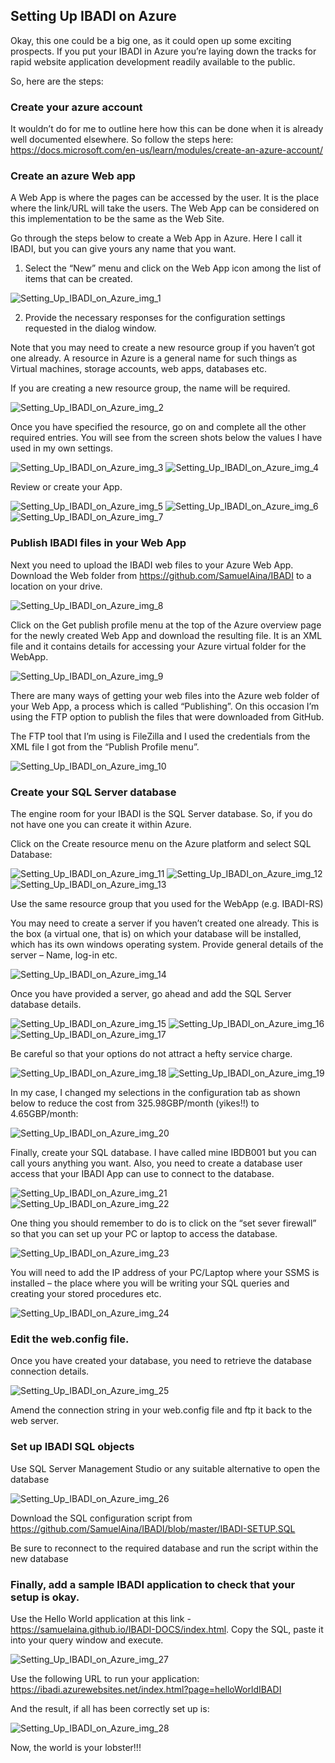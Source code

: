 ## Setting Up IBADI on Azure

Okay, this one could be a big one, as it could open up some exciting prospects. If you put your IBADI in Azure you’re laying down the tracks for rapid website application development readily available to the public.

So, here are the steps:


### Create your azure account

It wouldn’t do for me to outline here how this can be done when it is already well documented elsewhere. So follow the steps here: 
https://docs.microsoft.com/en-us/learn/modules/create-an-azure-account/


### Create an azure Web app

A Web App is where the pages can be accessed by the user. It is the place where the link/URL will take the users. The Web App can be considered on this implementation to be the same as the Web Site. 

Go through the steps below to create a Web App in Azure. Here I call it IBADI, but you can give yours any name that you want.

1.  Select the “New” menu and click on the Web App icon among the list of items that can be created.

<img src="https://github.com/SamuelAina/IBADI-DOCS/blob/master/images/Setting_Up_IBADI_on_Azure_img_1.png?raw=1" alt="Setting_Up_IBADI_on_Azure_img_1"/>


2. Provide the necessary responses for the configuration settings requested in the dialog window.

Note that you may need to create a new resource group if you haven’t got one already. A resource in Azure is a general name for such things as Virtual machines, storage accounts, web apps, databases etc.

If you are creating a new resource group, the name will be required.
 
<img src="https://github.com/SamuelAina/IBADI-DOCS/blob/master/images/Setting_Up_IBADI_on_Azure_img_2.PNG?raw=1" alt="Setting_Up_IBADI_on_Azure_img_2"/>

Once you have specified the resource, go on and complete all the other required entries.
You will see from the screen shots below the values I have used in my own settings.

<img src="https://github.com/SamuelAina/IBADI-DOCS/raw/master/images/Setting_Up_IBADI_on_Azure_img_3.PNG?raw=true%22" alt="Setting_Up_IBADI_on_Azure_img_3"/>
<img src="https://github.com/SamuelAina/IBADI-DOCS/raw/master/images/Setting_Up_IBADI_on_Azure_img_4.PNG?raw=true%22" alt="Setting_Up_IBADI_on_Azure_img_4"/>

Review or create your App.

<img src="https://github.com/SamuelAina/IBADI-DOCS/raw/master/images/Setting_Up_IBADI_on_Azure_img_5.PNG?raw=true%22" alt="Setting_Up_IBADI_on_Azure_img_5"/>
<img src="https://github.com/SamuelAina/IBADI-DOCS/raw/master/images/Setting_Up_IBADI_on_Azure_img_6.PNG?raw=true%22" alt="Setting_Up_IBADI_on_Azure_img_6"/>
<img src="https://github.com/SamuelAina/IBADI-DOCS/raw/master/images/Setting_Up_IBADI_on_Azure_img_7.PNG?raw=true%22" alt="Setting_Up_IBADI_on_Azure_img_7"/>

### Publish IBADI files in your Web App

Next you need to upload the IBADI web files to your Azure Web App. Download the Web folder from https://github.com/SamuelAina/IBADI to a location on your drive. 

<img src="https://github.com/SamuelAina/IBADI-DOCS/raw/master/images/Setting_Up_IBADI_on_Azure_img_8.PNG?raw=true%22" alt="Setting_Up_IBADI_on_Azure_img_8"/>


Click on the Get publish profile menu at the top of the Azure overview page for the newly created Web App and download the resulting file. It is an XML file and it contains details for accessing your Azure virtual folder for the WebApp.

<img src="https://github.com/SamuelAina/IBADI-DOCS/raw/master/images/Setting_Up_IBADI_on_Azure_img_9.PNG?raw=true%22" alt="Setting_Up_IBADI_on_Azure_img_9"/>

There are many ways of getting your web files into the Azure web folder of your Web App, a process which is called “Publishing”. On this occasion I’m using the FTP option to publish the files that were downloaded from GitHub.

The FTP tool that I’m using is FileZilla and I used the credentials from the XML file I got from the “Publish Profile menu”.

<img src="https://github.com/SamuelAina/IBADI-DOCS/raw/master/images/Setting_Up_IBADI_on_Azure_img_10.PNG?raw=true%22" alt="Setting_Up_IBADI_on_Azure_img_10"/>



### Create your SQL Server database

The engine room for your IBADI is the SQL Server database. So, if you do not have one you can create it within Azure.
 
Click on the Create resource menu on the Azure platform and select SQL Database:

<img src="https://github.com/SamuelAina/IBADI-DOCS/raw/master/images/Setting_Up_IBADI_on_Azure_img_11.PNG?raw=true%22" alt="Setting_Up_IBADI_on_Azure_img_11"/>
<img src="https://github.com/SamuelAina/IBADI-DOCS/raw/master/images/Setting_Up_IBADI_on_Azure_img_12.PNG?raw=true%22" alt="Setting_Up_IBADI_on_Azure_img_12"/>
<img src="https://github.com/SamuelAina/IBADI-DOCS/raw/master/images/Setting_Up_IBADI_on_Azure_img_13.PNG?raw=true%22" alt="Setting_Up_IBADI_on_Azure_img_13"/>

Use the same resource group that you used for the WebApp (e.g. IBADI-RS)

You may need to create a server if you haven’t created one already. This is the box (a virtual one, that is) on which your database will be installed, which has its own windows operating system. Provide general details of the server – Name, log-in etc.

<img src="https://github.com/SamuelAina/IBADI-DOCS/raw/master/images/Setting_Up_IBADI_on_Azure_img_14.PNG?raw=true%22" alt="Setting_Up_IBADI_on_Azure_img_14"/>

Once you have provided a server, go ahead and add the SQL Server database details.

<img src="https://github.com/SamuelAina/IBADI-DOCS/raw/master/images/Setting_Up_IBADI_on_Azure_img_15.PNG?raw=true%22" alt="Setting_Up_IBADI_on_Azure_img_15"/>
<img src="https://github.com/SamuelAina/IBADI-DOCS/raw/master/images/Setting_Up_IBADI_on_Azure_img_16.PNG?raw=true%22" alt="Setting_Up_IBADI_on_Azure_img_16"/>
<img src="https://github.com/SamuelAina/IBADI-DOCS/raw/master/images/Setting_Up_IBADI_on_Azure_img_17.PNG?raw=true%22" alt="Setting_Up_IBADI_on_Azure_img_17"/>

Be careful so that your options do not attract a hefty service charge.

<img src="https://github.com/SamuelAina/IBADI-DOCS/raw/master/images/Setting_Up_IBADI_on_Azure_img_18.PNG?raw=true%22" alt="Setting_Up_IBADI_on_Azure_img_18"/>
<img src="https://github.com/SamuelAina/IBADI-DOCS/raw/master/images/Setting_Up_IBADI_on_Azure_img_19.PNG?raw=true%22" alt="Setting_Up_IBADI_on_Azure_img_19"/>

In my case, I changed my selections in the configuration tab as shown below to reduce the cost from 325.98GBP/month (yikes!!) to 4.65GBP/month: 

<img src="https://github.com/SamuelAina/IBADI-DOCS/raw/master/images/Setting_Up_IBADI_on_Azure_img_20.PNG?raw=true%22" alt="Setting_Up_IBADI_on_Azure_img_20"/>

Finally, create your SQL database. I have called mine IBDB001 but you can call yours anything you want. Also, you need to create a database user access that your IBADI App can use to connect to the database.

<img src="https://github.com/SamuelAina/IBADI-DOCS/raw/master/images/Setting_Up_IBADI_on_Azure_img_21.PNG?raw=true%22" alt="Setting_Up_IBADI_on_Azure_img_21"/>
<img src="https://github.com/SamuelAina/IBADI-DOCS/raw/master/images/Setting_Up_IBADI_on_Azure_img_22.PNG?raw=true%22" alt="Setting_Up_IBADI_on_Azure_img_22"/>

One thing you should remember to do is to click on the “set sever firewall” so that you can set up your PC or laptop to access the database. 

<img src="https://github.com/SamuelAina/IBADI-DOCS/raw/master/images/Setting_Up_IBADI_on_Azure_img_23.PNG?raw=true%22" alt="Setting_Up_IBADI_on_Azure_img_23"/>

You will need to add the IP address of your PC/Laptop where your SSMS is installed – the place where you will be writing your SQL queries and creating your stored procedures etc.

<img src="https://github.com/SamuelAina/IBADI-DOCS/raw/master/images/Setting_Up_IBADI_on_Azure_img_24.PNG?raw=true%22" alt="Setting_Up_IBADI_on_Azure_img_24"/>

### Edit the web.config file.

Once you have created your database, you need to retrieve the database connection details. 

<img src="https://github.com/SamuelAina/IBADI-DOCS/raw/master/images/Setting_Up_IBADI_on_Azure_img_25.PNG?raw=true%22" alt="Setting_Up_IBADI_on_Azure_img_25"/>

Amend the connection string in your web.config file and ftp it back to the web server.

### Set up IBADI SQL objects

Use SQL Server Management Studio or any suitable alternative to open the database

<img src="https://github.com/SamuelAina/IBADI-DOCS/raw/master/images/Setting_Up_IBADI_on_Azure_img_26.PNG?raw=true%22" alt="Setting_Up_IBADI_on_Azure_img_26"/>

Download the SQL configuration script from https://github.com/SamuelAina/IBADI/blob/master/IBADI-SETUP.SQL

Be sure to reconnect to the required database and run the script within the new database



### Finally, add a sample IBADI application to check that your setup is okay.

Use the Hello World application at this link - https://samuelaina.github.io/IBADI-DOCS/index.html. Copy the SQL, paste it into your query window and execute.

<img src="https://github.com/SamuelAina/IBADI-DOCS/raw/master/images/Setting_Up_IBADI_on_Azure_img_27.PNG?raw=true%22" alt="Setting_Up_IBADI_on_Azure_img_27"/>

Use the following URL to run your application:
https://ibadi.azurewebsites.net/index.html?page=helloWorldIBADI

And the result, if all has been correctly set up is:

<img src="https://github.com/SamuelAina/IBADI-DOCS/raw/master/images/Setting_Up_IBADI_on_Azure_img_28.PNG?raw=true%22" alt="Setting_Up_IBADI_on_Azure_img_28"/>

Now, the world is your lobster!!!


